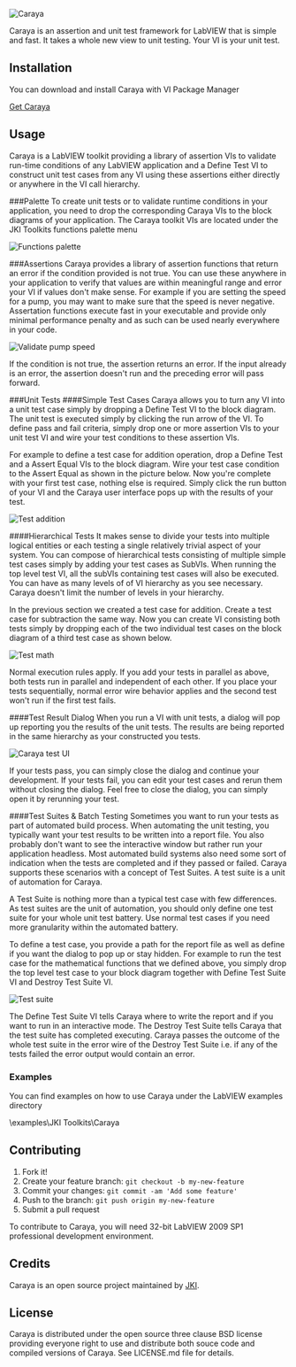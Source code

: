 ![Caraya](https://github.com/JKISoftware/caraya/raw/master/img/caraya-logo.png)

Caraya is an assertion and unit test framework for LabVIEW that is simple and fast. 
It takes a whole new view to unit testing. Your VI is your unit test.

## Installation

You can download and install Caraya with VI Package Manager

[Get Caraya](http://vipm.jki.net/#!/package/jki_lib_caraya)

## Usage
Caraya is a LabVIEW toolkit providing a library of assertion VIs to validate run-time conditions of any LabVIEW 
application and a Define Test VI to construct unit test cases from any VI using these assertions either directly or 
anywhere in the VI call hierarchy.

###Palette
To create unit tests or to validate runtime conditions in your application, you need to drop the corresponding Caraya VIs
to the block diagrams of your application. The Caraya toolkit VIs are located under the JKI Toolkits functions
palette menu 

![Functions palette](https://github.com/JKISoftware/caraya/raw/master/img/functions-palette.png "Functions palette")


###Assertions
Caraya provides a library of assertion functions that return an error if the condition provided is not true. 
You can use these anywhere in your application to verify that values are within meaningful range and error 
your VI if values don't make sense. For example if you are setting the speed for a pump, you may want to make 
sure that the speed is never negative. Assertation functions execute fast in your executable and provide only 
minimal performance penalty and as such can be used nearly everywhere in your code.

![Validate pump speed](https://github.com/JKISoftware/caraya/raw/master/img/validate-pump-speed.png "Validate pump speed")

If the condition is not true, the assertion returns an error. If the input already is an error, the assertion doesn't 
run and the preceding error will pass forward.

###Unit Tests
####Simple Test Cases
Caraya allows you to turn any VI into a unit test case simply by dropping a Define Test VI to the block diagram. 
The unit test is executed simply by clicking the run arrow of the VI. To define pass and fail criteria, simply drop 
one or more assertion VIs to your unit test VI and wire your test conditions to these assertion VIs. 

For example to define a test case for addition operation, drop a Define Test and a Assert Equal VIs to the block diagram. 
Wire your test case condition to the Assert Equal as shown in the picture below. Now you're complete with your first test 
case, nothing else is required. Simply click  the run button of your VI and the Caraya user interface pops up with the results 
of your test. 

![Test addition](https://github.com/JKISoftware/caraya/raw/master/img/test-addition.png "Test addition")


####Hierarchical Tests
It makes sense to divide your tests into multiple logical entities or each testing a single relatively trivial aspect 
of your system. You can compose of hierarchical tests consisting of multiple simple test cases simply by adding your 
test cases as SubVIs. When running the top level test VI, all the subVIs containing test cases will also be executed. 
You can have as many levels of of VI hierarchy as you see necessary. Caraya doesn't limit the number of levels in your 
hierarchy.

In the previous section we created a test case for addition. Create a test case for subtraction the same way. Now you 
can create VI consisting both tests simply by dropping each of the two individual test cases on the block diagram of a 
third test case as shown below.

![Test math](https://github.com/JKISoftware/caraya/raw/master/img/test-math.png "Test math")

Normal execution rules apply. If you add your tests in parallel as above, both tests run in parallel and independent of 
each other. If you place your tests sequentially, normal error wire behavior applies and the second test won't run if the 
first test fails.

####Test Result Dialog
When you run a VI with unit tests, a dialog will pop up reporting you the results of the unit tests. The results are being 
reported in the same hierarchy as your constructed you tests. 

![Caraya test UI](https://github.com/JKISoftware/caraya/raw/master/img/caraya-ui.png "Caraya test UI")

If your tests pass, you can simply close the dialog and continue your development. If your tests fail, you can edit your 
test cases and rerun them without closing the dialog. Feel free to close the dialog, you can simply open it by rerunning 
your test.

####Test Suites & Batch Testing
Sometimes you want to run your tests as part of automated build process. When automating the unit testing, you typically 
want your test results to be written into a report file. You also probably don't want to see the interactive window but 
rather run your application headless. Most automated build systems also need some sort of indication when the tests are 
completed and if they passed or failed. Caraya supports these scenarios with a concept of Test Suites. A test suite is a 
unit of automation for Caraya. 

A Test Suite is nothing more than a typical test case with few differences. As test suites are the unit of automation, 
you should only define one test suite for your whole unit test battery. Use normal test cases if you need more granularity 
within the automated battery.

To define a test case, you provide a path for the report file as well as define if you want the dialog to pop up or stay hidden. 
For example to run the test case for the mathematical functions that we defined above, you simply drop the top level test case 
to your block diagram together with Define Test Suite VI and Destroy Test Suite VI.

![Test suite](https://github.com/JKISoftware/caraya/raw/master/img/test-suite.png "Test suite")

The Define Test Suite VI tells Caraya where to write the report and if you want to run in an interactive mode. The Destroy Test 
Suite tells Caraya that the test suite has completed executing. Caraya passes the outcome of the whole test suite in the error 
wire of the Destroy Test Suite i.e. if any of the tests failed the error output would contain an error.

### Examples

You can find examples on how to use Caraya under the LabVIEW examples directory

<LabVIEW>\examples\JKI Toolkits\Caraya

## Contributing

1. Fork it!
2. Create your feature branch: `git checkout -b my-new-feature`
3. Commit your changes: `git commit -am 'Add some feature'`
4. Push to the branch: `git push origin my-new-feature`
5. Submit a pull request

To contribute to Caraya, you will need 32-bit LabVIEW 2009 SP1 professional development environment. 

## Credits

Caraya is an open source project maintained by [JKI](http://jki.net).

## License

Caraya is distributed under the open source three clause BSD license providing everyone right to use and distribute both souce code 
and compiled versions of Caraya. See LICENSE.md file for details.
